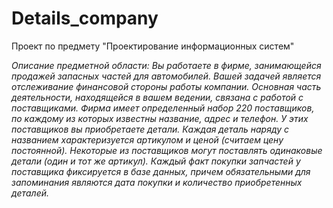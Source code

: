 # Details_company
Проект по предмету "Проектирование информационных систем"


*Описание предметной области:
Вы работаете в фирме, занимающейся продажей запасных частей для автомобилей. Вашей задачей является отслеживание финансовой стороны работы компании. Основная часть деятельности, находящейся в вашем ведении, связана с работой с поставщиками. Фирма имеет определенный набор 220 поставщиков, по каждому из которых известны название, адрес и телефон. У этих поставщиков вы приобретаете детали. Каждая деталь наряду с названием характеризуется артикулом и ценой (считаем цену постоянной). Некоторые из поставщиков могут поставлять одинаковые детали (один и тот же артикул). Каждый факт покупки запчастей у поставщика фиксируется в базе данных, причем обязательными для запоминания являются дата покупки и количество приобретенных деталей.*
